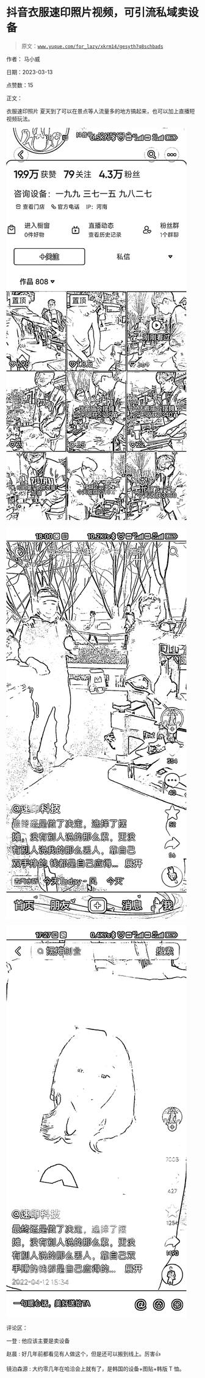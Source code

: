 # 抖音衣服速印照片视频，可引流私域卖设备

> 原文：[`www.yuque.com/for_lazy/xkrm14/gesyth7q8schbads`](https://www.yuque.com/for_lazy/xkrm14/gesyth7q8schbads)

作者： 马小威

日期：2023-03-13

点赞数：15

正文：

衣服速印照片 夏天到了可以在景点等人流量多的地方搞起来，也可以加上直播短视频玩法。

![](img/f8bdbce3c8565efbc1a84aabeabd538c.png)

![](img/edc50cb964b0d430bd1428efbf2b6da4.png)

![](img/24c95801e742963d65d69504dc495c47.png)

评论区：

一登 : 他应该主要是卖设备

赵晨 : 好几年前都看见有人做这个，但是还可以搬到线上。厉害👍

镜泊森源 : 大约零几年在哈洽会上就有了，是韩国的设备+图贴+韩版 T 恤。



